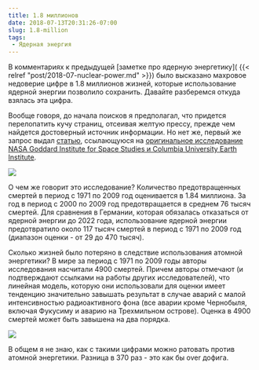 ```yaml
---
title: 1.8 миллионов
date: 2018-07-13T20:31:26-07:00
slug: 1.8-million
tags:
 - Ядерная энергия
---
```


В комментариях к предыдущей [заметке про ядерную энергетику](
{{< relref "post/2018-07-nuclear-power.md" >}}) было высказано махровое
недоверие цифре в 1.8 миллионов жизней, которые использование ядерной энергии
позволило сохранить. Давайте разберемся откуда взялась эта цифра.

Вообще говоря, до начала поисков я предполагал, что придется перелопатить кучу
страниц, отсеивая желтую прессу, прежде чем найдется достоверный источник
информации. Но нет же, первый же запрос выдал [статью][1], ссылающуюся на
[оригинальное исследование NASA Goddard Institute for Space Studies и Columbia
University Earth Institute][2].

![](/2018/07/prevented_deaths.jpg)

О чем же говорит это исследование? Количество предотвращенных смертей в период
с 1971 по 2009 год оценивается в 1.84 миллиона. За год в период с 2000 по 2009
год предотвращается в среднем 76 тысяч смертей. Для сравнения в Германии,
которая обязалась отказаться от ядерной энергии до 2022 года, использование
ядерной энергии предотвратило около 117 тысяч смертей в период с 1971 по 2009
год (диапазон оценки - от 29 до 470 тысяч).

Сколько жизней было потеряно в следствие использования атомной энергетики?
В мире за период с 1971 по 2009 годы авторы исследования насчитали 4900 смертей.
Причем авторы отмечают (и подтверждают ссылками на работы других
исследователей), что линейная модель, которую они использовали для оценки имеет
тенденцию значительно завышать результат в случае аварий с малой интенсивностью
радиоактивного фона (все аварии кроме Чернобыля, включая Фукусиму и аварию на
Трехмильном острове). Оценка в 4900 смертей может быть завышена на два порядка.

![](/2018/07/mortality_rate_per_twt.jpg)

В общем я не знаю, как с такими цифрами можно ратовать против атомной
энергетики. Разница в 370 раз - это как бы over дофига.

<!--more-->

[1]: https://blogs.scientificamerican.com/the-curious-wavefunction/nuclear-power-may-have-saved-1-8-million-lives-otherwise-lost-to-fossil-fuels-may-save-up-to-7-million-more/
[2]: https://pubs.acs.org/doi/abs/10.1021/es3051197?source=cen
